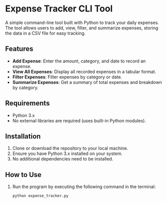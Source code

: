 # Expense Tracker CLI Tool

A simple command-line tool built with Python to track your daily expenses. The tool allows users to add, view, filter, and summarize expenses, storing the data in a CSV file for easy tracking.

## Features
- **Add Expense**: Enter the amount, category, and date to record an expense.
- **View All Expenses**: Display all recorded expenses in a tabular format.
- **Filter Expenses**: Filter expenses by category or date.
- **Summarize Expenses**: Get a summary of total expenses and breakdown by category.

## Requirements
- Python 3.x
- No external libraries are required (uses built-in Python modules).

## Installation
1. Clone or download the repository to your local machine.
2. Ensure you have Python 3.x installed on your system.
3. No additional dependencies need to be installed.

## How to Use
1. Run the program by executing the following command in the terminal:
   ```bash
   python expense_tracker.py
